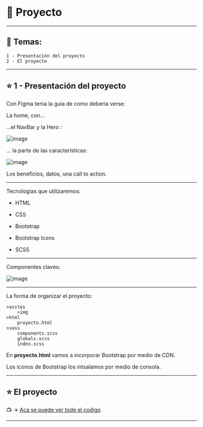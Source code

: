 # :star2: Proyecto

---

## :book: Temas:

```
1 - Presentación del proyecto
2 - El proyecto
```

---

## :star: 1 - Presentación del proyecto

Con Figma tenia la guia de como deberia verse:

La home, con...

...el NavBar y la Hero :

![image](https://user-images.githubusercontent.com/72580574/206807598-b15a2afb-da05-497b-a84a-3323db28f8fc.png)

... la parte de las características:

![image](https://user-images.githubusercontent.com/72580574/206807640-e513d405-4ca5-4965-a545-d4a8a5af882f.png)


Los beneficios, datos, una call to action.

---

Tecnologías que utilizaremos:

- HTML

- CSS

- Bootstrap

- Bootstrap Icons

- SCSS


---

Componentes claves:

![image](https://user-images.githubusercontent.com/72580574/206808248-c5e9e16b-4689-44c9-aecc-e31eab1b20e0.png)

---

La forma de organizar el proyecto:

```
>asstes 
    >img
>html
    proyecto.html
>sass
    components.scss
    globals.scss
    index.scss
```


En **proyecto.html** vamos a incorporar Bootstrap por medio de CDN.

Los íconos de Bootstrap los intsalamos por medio de consola.

---

## :star: El proyecto

:tv: -> [Aca se puede ver todo el codigo](https://github.com/eugenia1984/open_bootcamp/tree/main/02_html_css/14_15_proyecto/proyecto_final)

---
